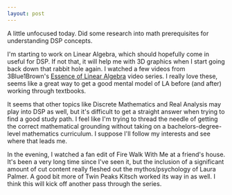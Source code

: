 ```yaml
---
layout: post
---
```


A little unfocused today. Did some research into math prerequisites for understanding DSP concepts.

I'm starting to work on Linear Algebra, which should hopefully come in useful for DSP. If not that, it will help me with 3D graphics when I start going back down that rabbit hole again. I watched a few videos from 3Blue1Brown's [Essence of Linear Algebra](https://www.youtube.com/playlist?list=PLZHQObOWTQDPD3MizzM2xVFitgF8hE_ab) video series. I really love these, seems like a great way to get a good mental model of LA before (and after) working through textbooks.

It seems that other topics like Discrete Mathematics and Real Analysis may play into DSP as well, but it's difficult to get a straight answer when trying to find a good study path. I feel like I'm trying to thread the needle of getting the correct mathematical grounding without taking on a bachelors-degree-level mathematics curriculum. I suppose I'll follow my interests and see where that leads me.

In the evening, I watched a fan edit of Fire Walk With Me at a friend's house. It's been a very long time since I've seen it, but the inclusion of a significant amount of cut content really fleshed out the mythos/psychology of Laura Palmer. A good bit more of Twin Peaks Kitsch worked its way in as well. I think this will kick off another pass through the series.
